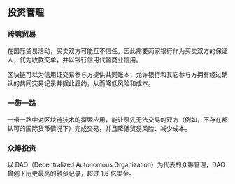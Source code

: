 ## 投资管理

### 跨境贸易

在国际贸易活动，买卖双方可能互不信任。因此需要两家银行作为买卖双方的保证人，代为收款交单，并以银行信用代替商业信用。

区块链可以为信用证交易参与方提供共同账本，允许银行和其它参与方拥有经过确认的共同交易记录并据此履约，从而降低风险和成本。

### 一带一路
一带一路中对区块链技术的探索应用，能让原先无法交易的双方（例如，不存在都认可的国际货币情况下）完成交易，并且降低贸易风险、减少成本。

### 众筹投资
以 DAO（Decentralized Autonomous Organization）为代表的众筹管理，DAO 曾创下历史最高的融资记录，超过 1.6 亿美金。

